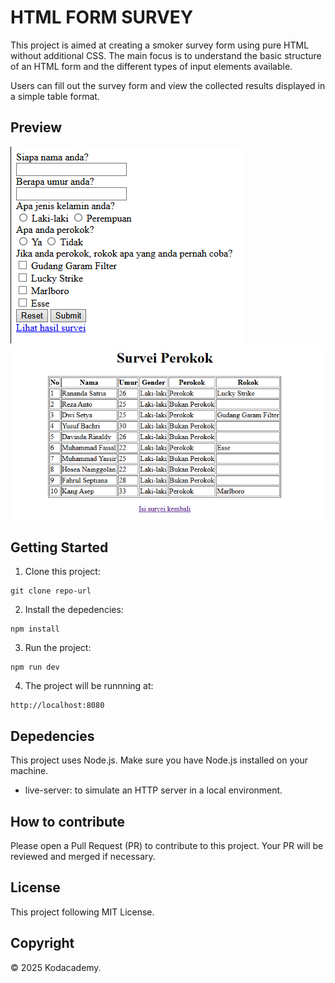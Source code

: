 # HTML FORM SURVEY
This project is aimed at creating a smoker survey form using pure HTML without additional CSS.
The main focus is to understand the basic structure of an HTML form and the different types of input elements available.

Users can fill out the survey form and view the collected results displayed in a simple table format.

## Preview
![Preview](/form.png)
![Preview](/table.png)

## Getting Started
1. Clone this project:
```
git clone repo-url
```

2. Install the depedencies:
```
npm install
```

3. Run the project:
```
npm run dev
```

4. The project will be runnning at:
``` 
http://localhost:8080
```

## Depedencies

This project uses Node.js. Make sure you have Node.js installed on your machine.

- live-server: to simulate an HTTP server in a local environment.

## How to contribute

Please open a Pull Request (PR) to contribute to this project.
Your PR will be reviewed and merged if necessary.

## License

This project following MIT License.

## Copyright
&copy; 2025 Kodacademy.